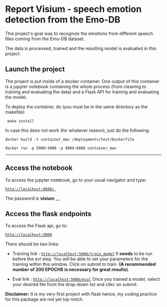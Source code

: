 # Report Visium - speech emotion detection from the Emo-DB


This project's goal was to recognize the emotions from different speech files coming from the Emo-DB dataset.

The data is processed, trained and the resulting model is evaluated in this project.

## Launch the project

The project is put inside of a docker container. One output of this container is a jupyter notebook containing the whole process (from cleaning to training and evaluating the data) and a Flask API for training and evaluating the model.

To deploy the container, do (you must be in the same directory as the makefile):

``` make install```

In case this does not work (for whatever reason), just do the following:

```docker build -t container_max /deployments/test/Dockerfile```

```docker run -p 5000:5000 -p 8888:8888 container_max```
___
## Access the notebook

To access the jupyter notebook, go to your usual navigator and type:

[```http://localhost:8888/ ```](http://localhost:8888/ )

The password is **visium**
__
## Access the flask endpoints

To access the Flask api, go to:

[```http://localhost:5000```](http://localhost:5000 )


There should be two links:
- Training link :
    [```http://localhost:5000/train_model```](http://localhost:5000/train_model )
    It **needs** to be run before the evl step. You will be able to set your parameters for the training within this window. Click on submit to train. **(A recommended number of 200 EPOCHS is necessary for great results)**.

- Eval link :
    [```http://localhost:5000/eval```](http://localhost:5000/eval )
    Once you trained a model, select your desired file from the drop-down list and clikc on submit.

**Disclaimer:**
It is my very first project with flask hence, my coding practice for this package are not yet top notch.